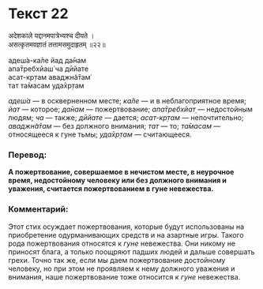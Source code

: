 # Текст 22

अदेशकाले यद्दानमपात्रेभ्यश्च दीयते ।  
असत्कृतमवज्ञातं तत्तामसमुदाहृतम् ॥२२॥

адеш́а-ка̄ле йад да̄нам  
апа̄требхйаш́ ча дӣйате  
асат-кр̣там аваджн̃а̄там̇  
тат та̄масам уда̄хр̣там

_адеш́а_ — в оскверненном месте; _ка̄ле_ — и в неблагоприятное время; _йат_ — которое; _да̄нам_ — пожертвование; _апа̄требхйат̣_ — недостойным людям; _ча_ — также; _дӣйате_ — дается; _асат-кр̣там_ — непочтительно; _аваджн̃а̄там_ — без должного внимания; _тат_ — то; _та̄масам_ — относящееся к гуне тьмы; _уда̄хр̣там_ — считающееся.

### Перевод:

**А пожертвование, совершаемое в нечистом месте, в неурочное время, недостойному человеку или без должного внимания и уважения, считается пожертвованием в гуне невежества.**

### Комментарий:

Этот стих осуждает пожертвования, которые будут использованы на приобретение одурманивающих средств и на азартные игры. Такого рода пожертвования относятся к _гуне_ невежества. Они никому не приносят блага, а только поощряют падших людей и дальше совершать грехи. Точно так же, если мы даем пожертвование достойному человеку, но при этом не проявляем к нему должного уважения и внимания, наше пожертвование тоже относится к _гуне_ невежества.